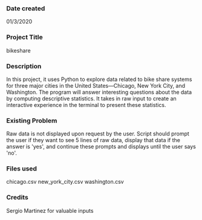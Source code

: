 ### Date created
01/3/2020

### Project Title
bikeshare

### Description
In this project, it uses Python to explore data related to bike share systems for three major cities in the United States—Chicago, New York City, and Washington. The program will answer interesting questions about the data by computing descriptive statistics. It takes in raw input to create an interactive experience in the terminal to present these statistics.

### Existing Problem
Raw data is not displayed upon request by the user. Script should prompt the user if they want to see 5 lines of raw data, display that data if the answer is 'yes', and continue these prompts and displays until the user says 'no'.

### Files used
chicago.csv
new_york_city.csv
washington.csv

### Credits
Sergio Martinez for valuable inputs
